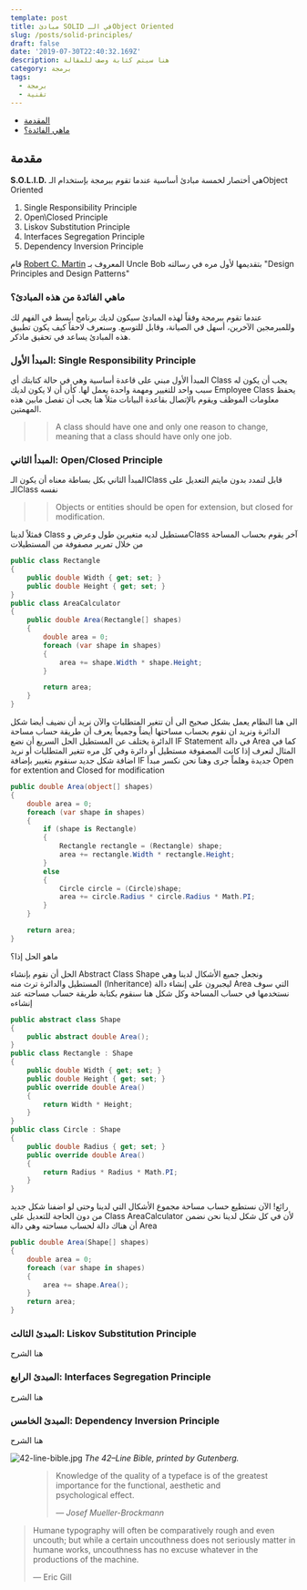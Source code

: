 ```yaml
---
template: post
title: مبادئ SOLID في الـObject Oriented
slug: /posts/solid-principles/
draft: false
date: '2019-07-30T22:40:32.169Z'
description: هنا سيتم كتابة وصف للمقالة
category: برمجة
tags:
  - برمجة
  - تقنية
---
```

* [المقدمة](#مقدمة)
* [ماهي الفائدة؟](#ماهي-الفائدة-من-هذه-المبادئ؟)

## مقدمة

**S.O.L.I.D.** هي أختصار لخمسة مبادئ أساسية عندما تقوم ببرمجة بإستخدام الـObject Oriented

1. Single Responsibility Principle
2. Open\Closed Principle
3. Liskov Substitution Principle
4. Interfaces Segregation Principle
5. Dependency Inversion Principle

قام [Robert C. Martin](https://en.wikipedia.org/wiki/Robert_C._Martin) المعروف بـ Uncle Bob بتقديمها لأول مره في رسالته "Design Principles and Design Patterns"

### ماهي الفائدة من هذه المبادئ؟

عندما تقوم ببرمجة وفقاً لهذه المبادئ سيكون لديك برنامج أبسط في الفهم لك وللمبرمجين الآخرين، أسهل في الصيانة، وقابل للتوسع. وسنعرف لاحقاً كيف يكون تطبيق هذه المبادئ يساعد في تحقيق ماذكر.

### المبدأ الأول: Single Responsibility Principle

المبدأ الأول مبني على قاعدة أساسية وهي في حالة كتابتك أي Class يجب أن يكون له سبب واحد للتغيير ومهمة واحدة يعمل لها. كأن أن لا يكون لديك Employee Class يحفظ معلومات الموظف ويقوم بالإتصال بقاعدة البيانات مثلاً هنا يجب أن تفصل مابين هذه المهمتين.

> > A class should have one and only one reason to change, meaning that a class should have only one job.

### المبدأ الثاني: Open/Closed Principle

المبدأ الثاني بكل بساطة معناه أن يكون الـClass قابل لتمدد بدون مايتم التعديل على الـClass نفسه

> > Objects or entities should be open for extension, but closed for modification.

فمثلاً لدينا Class مستطيل لديه متغيرين طول وعرض وClass آخر يقوم بحساب المساحة من خلال تمرير مصفوفة من المستطيلات 

```csharp
public class Rectangle
{
    public double Width { get; set; }
    public double Height { get; set; }
}
public class AreaCalculator
{
    public double Area(Rectangle[] shapes)
    {
        double area = 0;
        foreach (var shape in shapes)
        {
            area += shape.Width * shape.Height;
        }

        return area;
    }
}
```

الى هنا النظام يعمل بشكل صحيح الى أن تتغير المتطلبات والآن نريد أن نضيف أيضا شكل الدائرة ونريد ان نقوم بحساب مساحتها أيضاً وجميعاً يعرف أن طريقة حساب مساحة الدائرة يختلف عن المستطيل الحل السريع أن نضع IF Statement في دالة Area كما في المثال لنعرف إذا كانت المصفوفة مستطيل أو دائرة وفي كل مره تتغير المتطلبات أو نريد اضافة شكل جديد سنقوم بتغيير بإضافة IF جديدة وهلماً جرى وهنا نحن نكسر مبدأ Open for extention and Closed for modification 

```csharp
public double Area(object[] shapes)
{
    double area = 0;
    foreach (var shape in shapes)
    {
        if (shape is Rectangle)
        {
            Rectangle rectangle = (Rectangle) shape;
            area += rectangle.Width * rectangle.Height;
        }
        else
        {
            Circle circle = (Circle)shape;
            area += circle.Radius * circle.Radius * Math.PI;
        }
    }

    return area;
}
```

ماهو الحل إذا؟

الحل أن نقوم بإنشاء Abstract Class Shape ونجعل جميع الأشكال لدينا وهي المستطيل والدائرة ترث منه (Inheritance) ليجبرون على إنشاء دالة Area التي سوف نستخدمها في حساب المساحة وكل شكل هنا سنقوم بكتابة طريقة حساب مساحته عند إنشاءه

```csharp
public abstract class Shape
{
    public abstract double Area();
}
public class Rectangle : Shape
{
    public double Width { get; set; }
    public double Height { get; set; }
    public override double Area()
    {
        return Width * Height;
    }
}
public class Circle : Shape
{
    public double Radius { get; set; }
    public override double Area()
    {
        return Radius * Radius * Math.PI;
    }
}
```

رائع! الآن نستطيع حساب مساحة مجموع الأشكال التي لدينا وحتى لو اضفنا شكل جديد من دون الحاجة للتعديل على Class AreaCalculator لأن في كل شكل لدينا نحن نضمن أن هناك دالة لحساب مساحته وهي دالة Area 
```csharp
public double Area(Shape[] shapes)
{
    double area = 0;
    foreach (var shape in shapes)
    {
        area += shape.Area();
    }
    return area;
}
```



### المبدئ الثالث: Liskov Substitution Principle

هنا الشرح

### المبدئ الرابع: Interfaces Segregation Principle

هنا الشرح

### المبدئ الخامس: Dependency Inversion Principle

هنا الشرح

![42-line-bible.jpg](/media/42-line-bible.jpg)
_The 42–Line Bible, printed by Gutenberg._

<figure>
	<blockquote>
		<p>Knowledge of the quality of a typeface is of the greatest importance for the functional, aesthetic and psychological effect.</p>
		<footer>
			<cite>— Josef Mueller-Brockmann</cite>
		</footer>
	</blockquote>
</figure>

> Humane typography will often be comparatively rough and even uncouth; but while a certain uncouthness does not seriously matter in humane works, uncouthness has no excuse whatever in the productions of the machine.
>
> — Eric Gill
